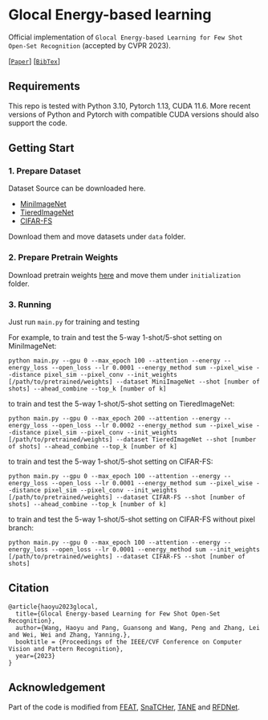 # Glocal Energy-based learning

Official implementation of `Glocal Energy-based Learning for Few Shot Open-Set Recognition` (accepted by CVPR 2023).

[[`Paper`](https://www.arxiv.org)]
[[`BibTex`](#citation)]

## Requirements

This repo is tested with Python 3.10, Pytorch 1.13, CUDA 11.6. More recent versions of Python and Pytorch with compatible CUDA versions should also support the code.

## Getting Start

### 1. Prepare Dataset

Dataset Source can be downloaded here.

- [MiniImageNet](https://drive.google.com/file/d/12V7qi-AjrYi6OoJdYcN_k502BM_jcP8D/view?usp=sharing)
- [TieredImageNet](https://drive.google.com/open?id=1g1aIDy2Ar_MViF2gDXFYDBTR-HYecV07)
- [CIFAR-FS](https://drive.google.com/file/d/1GjGMI0q3bgcpcB_CjI40fX54WgLPuTpS/view?usp=sharing)

Download them and move datasets under `data` folder.

### 2. Prepare Pretrain Weights

Download pretrain weights [here](https://drive.google.com/drive/folders/1C9l-0SAw__k3OVRaxXMQ41SoG7RUeEAu?usp=sharing) and move them under `initialization` folder.

### 3. Running

Just run ` main.py ` for training and testing

For example, to train and test the 5-way 1-shot/5-shot setting on MiniImageNet:

`python main.py --gpu 0 --max_epoch 100 --attention --energy --energy_loss --open_loss --lr 0.0001 --energy_method sum --pixel_wise --distance pixel_sim --pixel_conv --init_weights [/path/to/pretrained/weights] --dataset MiniImageNet --shot [number of shots] --ahead_combine --top_k [number of k]`

to train and test the 5-way 1-shot/5-shot setting on TieredImageNet:

`python main.py --gpu 0 --max_epoch 200 --attention --energy --energy_loss --open_loss --lr 0.0002 --energy_method sum --pixel_wise --distance pixel_sim --pixel_conv --init_weights [/path/to/pretrained/weights] --dataset TieredImageNet --shot [number of shots] --ahead_combine --top_k [number of k]`

to train and test the 5-way 1-shot/5-shot setting on CIFAR-FS:

`python main.py --gpu 0 --max_epoch 100 --attention --energy --energy_loss --open_loss --lr 0.0001 --energy_method sum --pixel_wise --distance pixel_sim --pixel_conv --init_weights [/path/to/pretrained/weights] --dataset CIFAR-FS --shot [number of shots] --ahead_combine --top_k [number of k]`

to train and test the 5-way 1-shot/5-shot setting on CIFAR-FS without pixel branch:

`python main.py --gpu 0 --max_epoch 100 --attention --energy --energy_loss --open_loss --lr 0.0001 --energy_method sum --init_weights [/path/to/pretrained/weights] --dataset CIFAR-FS --shot [number of shots]`

## Citation

```
@article{haoyu2023glocal,
  title={Glocal Energy-based Learning for Few Shot Open-Set Recognition},
  author={Wang, Haoyu and Pang, Guansong and Wang, Peng and Zhang, Lei and Wei, Wei and Zhang, Yanning.},
  booktitle = {Proceedings of the IEEE/CVF Conference on Computer Vision and Pattern Recognition},
  year={2023}
}
```

## Acknowledgement

Part of the code is modified from [FEAT](https://github.com/Sha-Lab/FEAT), [SnaTCHer](https://github.com/MinkiJ/SnaTCHer), [TANE](https://github.com/shiyuanh/TANE) and [RFDNet](https://github.com/shule-deng/RFDNet).
